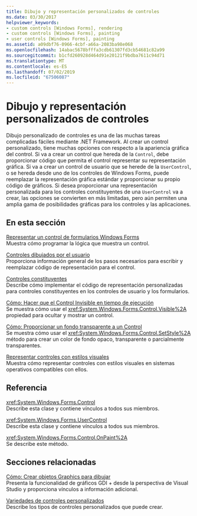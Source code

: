 ```yaml
---
title: Dibujo y representación personalizados de controles
ms.date: 03/30/2017
helpviewer_keywords:
- custom controls [Windows Forms], rendering
- custom controls [Windows Forms], painting
- user controls [Windows Forms], painting
ms.assetid: a09dbf76-0966-4cbf-a66a-2083ba98e068
ms.openlocfilehash: 14abac5678bfffa3cdb61307fd3cb54681c82a99
ms.sourcegitcommit: b1cfd260928d464d91e20121f9bdba7611c94d71
ms.translationtype: MT
ms.contentlocale: es-ES
ms.lasthandoff: 07/02/2019
ms.locfileid: "67506087"
---
```

# <a name="custom-control-painting-and-rendering"></a>Dibujo y representación personalizados de controles
Dibujo personalizado de controles es una de las muchas tareas complicadas fáciles mediante .NET Framework. Al crear un control personalizado, tiene muchas opciones con respecto a la apariencia gráfica del control. Si va a crear un control que hereda de la `Control`, debe proporcionar código que permita el control representar su representación gráfica. Si va a crear un control de usuario que se herede de la `UserControl`, o se hereda desde uno de los controles de Windows Forms, puede reemplazar la representación gráfica estándar y proporcionar su propio código de gráficos. Si desea proporcionar una representación personalizada para los controles constituyentes de una `UserControl` va a crear, las opciones se convierten en más limitadas, pero aún permiten una amplia gama de posibilidades gráficas para los controles y las aplicaciones.  
  
## <a name="in-this-section"></a>En esta sección  
 [Representar un control de formularios Windows Forms](rendering-a-windows-forms-control.md)  
 Muestra cómo programar la lógica que muestra un control.  
  
 [Controles dibujados por el usuario](user-drawn-controls.md)  
 Proporciona información general de los pasos necesarios para escribir y reemplazar código de representación para el control.  
  
 [Controles constituyentes](constituent-controls.md)  
 Describe cómo implementar el código de representación personalizadas para controles constituyentes en los controles de usuario y los formularios.  
  
 [Cómo: Hacer que el Control Invisible en tiempo de ejecución](how-to-make-your-control-invisible-at-run-time.md)  
 Se muestra cómo usar el <xref:System.Windows.Forms.Control.Visible%2A> propiedad para ocultar y mostrar un control.  
  
 [Cómo: Proporcionar un fondo transparente a un Control](how-to-give-your-control-a-transparent-background.md)  
 Se muestra cómo usar el <xref:System.Windows.Forms.Control.SetStyle%2A> método para crear un color de fondo opaco, transparente o parcialmente transparentes.  
  
 [Representar controles con estilos visuales](rendering-controls-with-visual-styles.md)  
 Muestra cómo representar controles con estilos visuales en sistemas operativos compatibles con ellos.  
  
## <a name="reference"></a>Referencia  
 <xref:System.Windows.Forms.Control>  
 Describe esta clase y contiene vínculos a todos sus miembros.  
  
 <xref:System.Windows.Forms.UserControl>  
 Describe esta clase y contiene vínculos a todos sus miembros.  
  
 <xref:System.Windows.Forms.Control.OnPaint%2A>  
 Se describe este método.  
  
## <a name="related-sections"></a>Secciones relacionadas  
 [Cómo: Crear objetos Graphics para dibujar](../advanced/how-to-create-graphics-objects-for-drawing.md)  
 Presenta la funcionalidad de gráficos GDI + desde la perspectiva de Visual Studio y proporciona vínculos a información adicional.  
  
 [Variedades de controles personalizados](varieties-of-custom-controls.md)  
 Describe los tipos de controles personalizados que puede crear.
